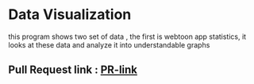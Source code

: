 # Data Visualization

this program shows two set of data , the first is webtoon app statistics, it looks at these data and analyze it into understandable graphs

## Pull Request link : [PR-link](https://github.com/Tasneemalabsi/data-visualization/pull/1)